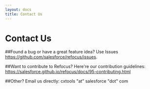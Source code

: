 ```yaml
---
layout: docs
title: Contact Us
---
```



# Contact Us

##Found a bug or have a great feature idea?
Use Issues https://github.com/salesforce/refocus/issues. 

##Want to contribute to Refocus?
Here're our contribution guidelines: https://salesforce.github.io/refocus/docs/95-contributing.html 

##Other?
 Email us directly: cxtools "at" salesforce "dot" com